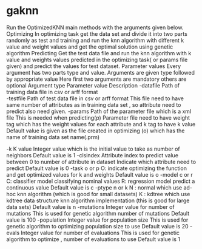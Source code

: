 gaknn
=====
Run the OptimizedKNN main methods with the arguments given below.
Optimizing
In optimizing task get the data set and divide it into two parts randomly as test and training and run the knn algorithm with different k value and weight values and get the optimal solution using genetic algorithm
Predicting
Get the test data file and run the knn algorithm with k value and weights values predicted in the optimizing task( or params file given) and predict the values for test dataset.
Parameter values
Every argument has two parts type and value. Arguments are given type followed by appropriate value
Here first two arguments are mandatory others are optional
Argument type	Parameter value	Description
-datafile	Path of training data file in csv or arff format	
-testfile	Path of test data file in csv or arff format	This file need to have same number of attributes as in training data set , so attribute need to predict also need given.
-params	Path of the parameter file which is a xml file	This is needed when predicting(p)
Parameter file need to have weight  tag which has the weight values for each attribute and k tag to have k value
Default value is given as the file created in optimizing (o) which has the name of training data set name(.prm)

-k	K value	Integer value which is the initial value to take as number of neighbors 
Default value is 1
-clsindex	Attribute index to predict value between 0 to number of attribute in dataset	Indicate which attribute need to predict
Default value is 0
-task 	o or p	O: indicate optimizing the function and get optimized values for k and weights
Default value is o
-model	c or r	C: classifier model classifying nominal values
R: regression model predict a continuous value 
Default value is c
-ptype	n or k	N : normal which use ad-hoc knn algorithm (which is good for small datasets)
K : kdtree which use kdtree data structure knn algorithm implementation (this is good for large data  sets)
Default value is n
-mutations	Integer value for number of mutations	This is used for genetic algorithm number of mutations 
Default value is 100
-population	Integer value for population size	This is used for genetic algorithm to optimizing population size to use
Default value is 20
-evals	Integer value for number of evaluations	This is used for genetic algorithm to optimize , number of evaluations to use
Default value is 1
		


